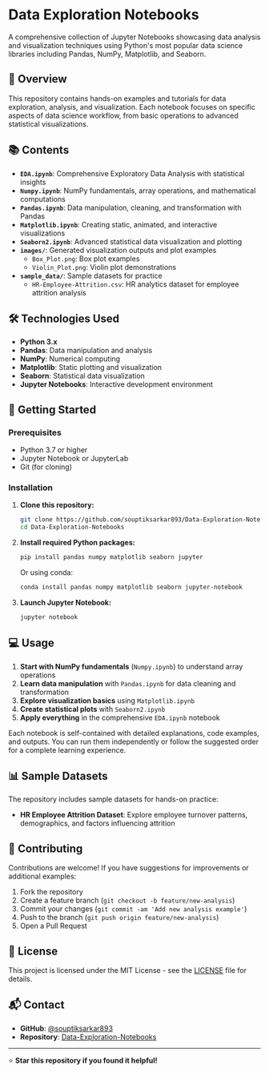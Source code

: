 # Data Exploration Notebooks

A comprehensive collection of Jupyter Notebooks showcasing data analysis and visualization techniques using Python's most popular data science libraries including Pandas, NumPy, Matplotlib, and Seaborn.

## 🚀 Overview

This repository contains hands-on examples and tutorials for data exploration, analysis, and visualization. Each notebook focuses on specific aspects of data science workflow, from basic operations to advanced statistical visualizations.

## 📚 Contents

- **`EDA.ipynb`**: Comprehensive Exploratory Data Analysis with statistical insights
- **`Numpy.ipynb`**: NumPy fundamentals, array operations, and mathematical computations
- **`Pandas.ipynb`**: Data manipulation, cleaning, and transformation with Pandas
- **`Matplotlib.ipynb`**: Creating static, animated, and interactive visualizations
- **`Seaborn2.ipynb`**: Advanced statistical data visualization and plotting
- **`images/`**: Generated visualization outputs and plot examples
  - `Box_Plot.png`: Box plot examples
  - `Violin_Plot.png`: Violin plot demonstrations
- **`sample_data/`**: Sample datasets for practice
  - `HR-Employee-Attrition.csv`: HR analytics dataset for employee attrition analysis

## 🛠️ Technologies Used

- **Python 3.x**
- **Pandas**: Data manipulation and analysis
- **NumPy**: Numerical computing
- **Matplotlib**: Static plotting and visualization
- **Seaborn**: Statistical data visualization
- **Jupyter Notebooks**: Interactive development environment

## 🚀 Getting Started

### Prerequisites
- Python 3.7 or higher
- Jupyter Notebook or JupyterLab
- Git (for cloning)

### Installation

1. **Clone this repository:**
   ```bash
   git clone https://github.com/souptiksarkar893/Data-Exploration-Notebooks.git
   cd Data-Exploration-Notebooks
   ```

2. **Install required Python packages:**
   ```bash
   pip install pandas numpy matplotlib seaborn jupyter
   ```
   
   Or using conda:
   ```bash
   conda install pandas numpy matplotlib seaborn jupyter-notebook
   ```

3. **Launch Jupyter Notebook:**
   ```bash
   jupyter notebook
   ```

## 💻 Usage

1. **Start with NumPy fundamentals** (`Numpy.ipynb`) to understand array operations
2. **Learn data manipulation** with `Pandas.ipynb` for data cleaning and transformation
3. **Explore visualization basics** using `Matplotlib.ipynb`
4. **Create statistical plots** with `Seaborn2.ipynb`
5. **Apply everything** in the comprehensive `EDA.ipynb` notebook

Each notebook is self-contained with detailed explanations, code examples, and outputs. You can run them independently or follow the suggested order for a complete learning experience.

## 📊 Sample Datasets

The repository includes sample datasets for hands-on practice:
- **HR Employee Attrition Dataset**: Explore employee turnover patterns, demographics, and factors influencing attrition

## 🤝 Contributing

Contributions are welcome! If you have suggestions for improvements or additional examples:

1. Fork the repository
2. Create a feature branch (`git checkout -b feature/new-analysis`)
3. Commit your changes (`git commit -am 'Add new analysis example'`)
4. Push to the branch (`git push origin feature/new-analysis`)
5. Open a Pull Request

## 📝 License

This project is licensed under the MIT License - see the [LICENSE](LICENSE) file for details.

## 📬 Contact

- **GitHub**: [@souptiksarkar893](https://github.com/souptiksarkar893)
- **Repository**: [Data-Exploration-Notebooks](https://github.com/souptiksarkar893/Data-Exploration-Notebooks)

---

⭐ **Star this repository if you found it helpful!**
